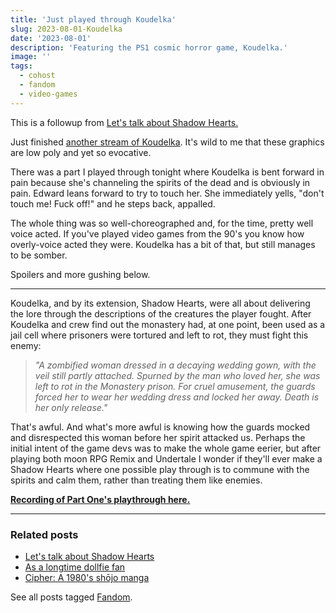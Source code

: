 ```yaml
---
title: 'Just played through Koudelka'
slug: 2023-08-01-Koudelka
date: '2023-08-01'
description: 'Featuring the PS1 cosmic horror game, Koudelka.'
image: ''
tags:
  - cohost
  - fandom
  - video-games
---
```


This is a followup from [Let's talk about Shadow Hearts.](/blog/posts/2023-07-03-Lets-talk-about-Shadow-Hearts/)

Just finished [another stream of Koudelka](https://www.twitch.tv/videos/1887218028). It's wild to me that these graphics are low poly and yet so evocative.

There was a part I played through tonight where Koudelka is bent forward in pain because she's channeling the spirits of the dead and is obviously in pain. Edward leans forward to try to touch her. She immediately yells, "don't touch me! Fuck off!" and he steps back, appalled.

The whole thing was so well-choreographed and, for the time, pretty well voice acted. If you've played video games from the 90's you know how overly-voice acted they were. Koudelka has a bit of that, but still manages to be somber.

Spoilers and more gushing below.

---

Koudelka, and by its extension, Shadow Hearts, were all about delivering the lore through the descriptions of the creatures the player fought. After Koudelka and crew find out the monastery had, at one point, been used as a jail cell where prisoners were tortured and left to rot, they must fight this enemy:

> _"A zombified woman dressed in a decaying wedding gown, with the veil still partly attached. Spurned by the man who loved her, she was left to rot in the Monastery prison. For cruel amusement, the guards forced her to wear her wedding dress and locked her away. Death is her only release."_

That's awful. And what's more awful is knowing how the guards mocked and disrespected this woman before her spirit attacked us. Perhaps the initial intent of the game devs was to make the whole game eerier, but after playing both moon RPG Remix and Undertale I wonder if they'll ever make a Shadow Hearts where one possible play through is to commune with the spirits and calm them, rather than treating them like enemies.

[**Recording of Part One's playthrough here.**](https://www.twitch.tv/videos/1887200700)

---

### Related posts

* [Let's talk about Shadow Hearts](/blog/posts/2023-07-03-Lets-talk-about-Shadow-Hearts/)
* [As a longtime dollfie fan](/blog/posts/2023-08-30-As-a-longtime-dollfie-fan/)
* [Cipher: A 1980's shōjo manga](/blog/posts/2023-12-11-Cipher/)

See all posts tagged [Fandom](/tags/fandom/).
